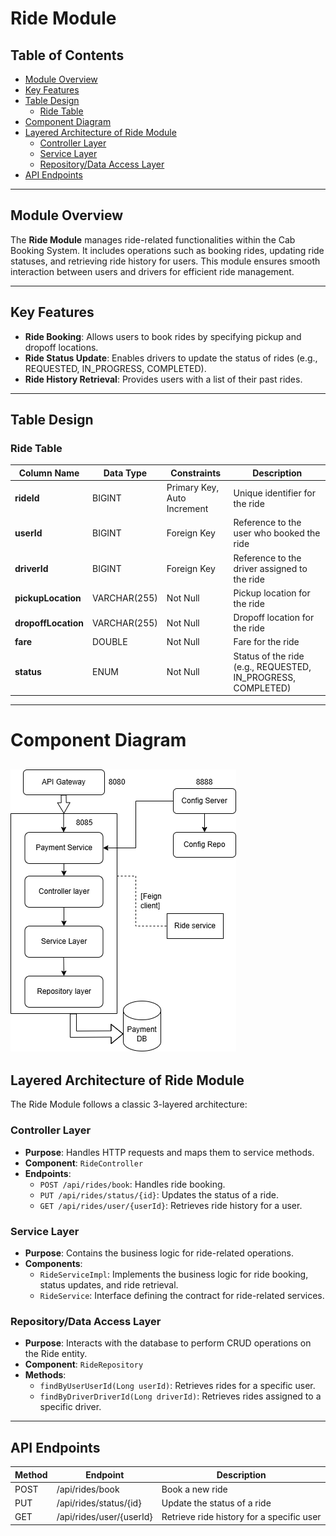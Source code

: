 # Ride Module

## Table of Contents
- [Module Overview](#module-overview)
- [Key Features](#key-features)
- [Table Design](#table-design)
    - [Ride Table](#ride-table)
- [Component Diagram](#component-diagram)
- [Layered Architecture of Ride Module](#layered-architecture-of-ride-module)
    - [Controller Layer](#controller-layer)
    - [Service Layer](#service-layer)
    - [Repository/Data Access Layer](#repositorydata-access-layer)
- [API Endpoints](#api-endpoints)

---

## Module Overview

The **Ride Module** manages ride-related functionalities within the Cab Booking System. It includes operations such as booking rides, updating ride statuses, and retrieving ride history for users. This module ensures smooth interaction between users and drivers for efficient ride management.

---

## Key Features
- **Ride Booking**: Allows users to book rides by specifying pickup and dropoff locations.
- **Ride Status Update**: Enables drivers to update the status of rides (e.g., REQUESTED, IN_PROGRESS, COMPLETED).
- **Ride History Retrieval**: Provides users with a list of their past rides.

---

## Table Design

### Ride Table
| Column Name        | Data Type         | Constraints                  | Description                                 |
|--------------------|-------------------|------------------------------|---------------------------------------------|
| **rideId**         | BIGINT            | Primary Key, Auto Increment  | Unique identifier for the ride              |
| **userId**         | BIGINT            | Foreign Key                  | Reference to the user who booked the ride   |
| **driverId**       | BIGINT            | Foreign Key                  | Reference to the driver assigned to the ride|
| **pickupLocation** | VARCHAR(255)      | Not Null                     | Pickup location for the ride                |
| **dropoffLocation**| VARCHAR(255)      | Not Null                     | Dropoff location for the ride               |
| **fare**           | DOUBLE            | Not Null                     | Fare for the ride                           |
| **status**         | ENUM              | Not Null                     | Status of the ride (e.g., REQUESTED, IN_PROGRESS, COMPLETED) |

---

# Component Diagram

![Payment component diagram](./component/payment.png)
---

## Layered Architecture of Ride Module

The Ride Module follows a classic 3-layered architecture:

### Controller Layer
- **Purpose**: Handles HTTP requests and maps them to service methods.
- **Component**: `RideController`
- **Endpoints**:
    - `POST /api/rides/book`: Handles ride booking.
    - `PUT /api/rides/status/{id}`: Updates the status of a ride.
    - `GET /api/rides/user/{userId}`: Retrieves ride history for a user.

### Service Layer
- **Purpose**: Contains the business logic for ride-related operations.
- **Components**:
    - `RideServiceImpl`: Implements the business logic for ride booking, status updates, and ride retrieval.
    - `RideService`: Interface defining the contract for ride-related services.
### Repository/Data Access Layer
- **Purpose**: Interacts with the database to perform CRUD operations on the Ride entity.
- **Component**: `RideRepository`
- **Methods**:
    - `findByUserUserId(Long userId)`: Retrieves rides for a specific user.
    - `findByDriverDriverId(Long driverId)`: Retrieves rides assigned to a specific driver.

---

## API Endpoints

| Method | Endpoint                      | Description                                 |
|--------|-------------------------------|---------------------------------------------|
| POST   | /api/rides/book               | Book a new ride                             |
| PUT    | /api/rides/status/{id}        | Update the status of a ride                 |
| GET    | /api/rides/user/{userId}      | Retrieve ride history for a specific user   |